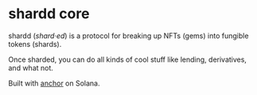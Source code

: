 # shardd core

shardd (*shard·​ed*) is a protocol for breaking up NFTs (gems) into fungible tokens (shards).

Once sharded, you can do all kinds of cool stuff like lending, derivatives, and what not.

Built with [anchor](https://github.com/project-serum/anchor) on Solana.

